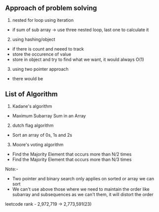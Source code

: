 ## Approach of problem solving

1. nested for loop using iteration
- if sum of sub array -> use three nested loop, last one to calculate it

2. using hashing/object
- if there is count and neeed to track
- store the occurence of value
- store in object and try to find what we want, it would always O(1)

3. using two pointer approach
- there would be 

## List of Algorithm

1. Kadane's algorithm
- Maximum Subarray Sum in an Array

2. dutch flag algorithm
- Sort an array of 0s, 1s and 2s

3. Moore's voting algorithm
- Find the Majority Element that occurs more than N/2 times
- Find the Majority Element that occurs more than N/3 times


Note:- 
- Two pointer and binary search only applies on sorted or array we can sort
- We can't use above those where we need to maintain the order like subarray and subsequences as we can't them, it will distort the order

leetcode rank - 2,972,719 -> 2,773,591(23)

